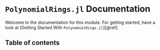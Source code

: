 # `PolynomialRings.jl` Documentation

Welcome to the documentation for this module. For getting started, have a look
at [Getting Started With `PolynomialRings.jl`][@ref].

## Table of contents
```@contents
```
